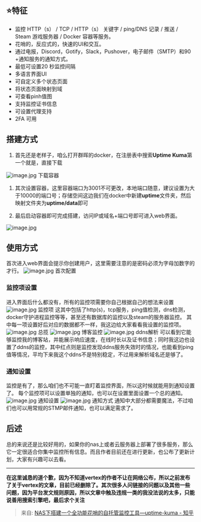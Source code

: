 ## ⭐特征
- 监控 HTTP（s） / TCP / HTTP（s） 关键字 / ping/DNS 记录 / 推送 / Steam 游戏服务器 / Docker 容器等服务。
- 花哨的，反应式的，快速的UI和交互。
- 通过电报，Discord，Gotify，Slack，Pushover，电子邮件（SMTP）和90 +通知服务的通知方式。
- 最低可设置20 秒监控间隔
- 多语言界面UI
- 可自定义多个状态页面
- 将状态页面映射到域
- 可查看pinh值图
- 支持监控证书信息
- 可设置代理支持
- 2FA 可用
## 搭建方式

1.  首先还是老样子，咱么打开群晖的docker，在注册表中搜索**Uptime Kuma**第一个就是，直接下载 

![image.jpg](../images/a7688064e6d8df8f3915afb684a0aceb.png)
下载容器

1.  其次设置容器，这里容器端口为3001不可更改，本地端口随意，建议设置为大于10000的端口号；存储空间这边我们在docker中新建**uptime**文件夹，然后映射文件夹为**uptime/data**即可

2. 最后启动容器即可完成搭建，访问IP或域名+端口号即可进入web界面。

![image.jpg](../images/6b76b106826037130e9433ee57bfe914.png)
## 使用方式
首次进入web界面会提示你创建用户，这里需要注意的是密码必须为字母加数字的才行。 
![image.jpg](../images/feac8fec6837b4d1bda89b03d5ab8fdb.jpeg)
首次配置
### 监控项设置
进入界面后什么都没有，所有的监控项需要你自己根据自己的想法来设置 
![image.jpg](../images/3578301b598a967c553beb71987b09e6.jpeg)
监控项
这其中包括了http(s)，tcp服务，ping值检测，dns检测，docker守护进程监控等等，甚至还有数据库的监控以及steam的服务器监控。 其中每一项设置好后对应的数据都不一样，我这边给大家看看我设置的监控项。 
![image.jpg](../images/8e305520432825b6a00ea596d5b25305.jpeg)
总揽
![image.jpg](../images/22c3096c91254205d450c51558c7713a.jpeg)
博客监控
![image.jpg](../images/36c2dce9ea2eb13a324d3e5881abf62e.jpeg)
ddns解析
可以看到它能够监控我的博客站，并能展示响应速度，在线时长以及证书信息；同时我这边也设置了ddns的监控，其中红点则是监控发现ddns服务失效时的情况，也能看到ping值等情况，平均下来我这个ddns不是特别稳定，不过用来解析域名还是够了。
### 通知设置
监控是有了，那么咱们也不可能一直盯着监控界面，所以这时候就能用到通知设置了。 每个监控项可以设置单独的通知，也可以在设置里面设置一个总的通知。 
![image.jpg](../images/0a267bd81790c967e096a9ec30a59bf9.jpeg)
通知设置
![image.jpg](../images/0b4c270256d97ef9f381a76aa752878e.jpeg)
通知方式
通知中大部分都需要魔法，不过咱们也可以用常规的STMP邮件通知，也可以满足需求了。
## 后述
总的来说还是比较好用的，如果你的nas上或者云服务器上部署了很多服务，那么它一定很适合你集中监控所有信息。而且作者目前还在进行更新，也公布了更新计划，大家有兴趣可以去看。

---

**在这里诚恳的道个歉，因为不知道vertex的作者不让在网络公布，所以之前发布了关于vertex的文章，目前已经删除了。其次很多人问链接的问题以及其他一些问题，因为平台发文规则原因，所以文章中触及违规一类的我没法说的太多，只能说善用搜索引擎吧，最后求个关注**

> 来自: [NAS下搭建一个全功能花哨的自托管监控工具—uptime-kuma - 知乎](https://zhuanlan.zhihu.com/p/587209162)

